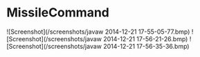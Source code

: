 MissileCommand
==============

![Screenshot](/screenshots/javaw 2014-12-21 17-55-05-77.bmp)
![Screenshot](/screenshots/javaw 2014-12-21 17-56-21-26.bmp)
![Screenshot](/screenshots/javaw 2014-12-21 17-56-35-36.bmp)
